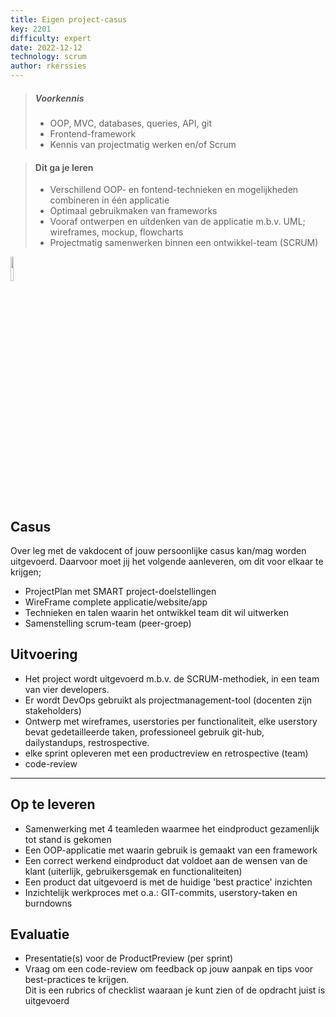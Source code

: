 ```yaml
---
title: Eigen project-casus
key: 2201
difficulty: expert
date: 2022-12-12
technology: scrum
author: rkerssies
---
```


> ##### Voorkennis
> * OOP, MVC, databases, queries, API, git
> * Frontend-framework
> * Kennis van projectmatig werken en/of Scrum

> #### Dit ga je leren
> * Verschillend OOP- en fontend-technieken en mogelijkheden combineren in één applicatie
> * Optimaal gebruikmaken van frameworks
> * Vooraf ontwerpen en uitdenken van de applicatie m.b.v. UML; wireframes, mockup, flowcharts
> * Projectmatig samenwerken binnen een ontwikkel-team (SCRUM)


<img src="{{ '/_assets/projecten/project-laptop.png'  }}" style="width:10%;">

## Casus
Over leg met de vakdocent of jouw persoonlijke casus kan/mag worden uitgevoerd.
Daarvoor moet jij het volgende aanleveren, om dit voor elkaar te krijgen;
* ProjectPlan met SMART project-doelstellingen
* WireFrame complete applicatie/website/app
* Technieken en talen waarin het ontwikkel team dit wil uitwerken
* Samenstelling scrum-team (peer-groep)


## Uitvoering
* Het project wordt uitgevoerd m.b.v. de SCRUM-methodiek, in een team van vier developers.
* Er wordt DevOps gebruikt als projectmanagement-tool (docenten zijn stakeholders)
* Ontwerp met wireframes, userstories per functionaliteit, elke userstory bevat gedetailleerde taken,
  professioneel gebruik git-hub, dailystandups, restrospective.
* elke sprint opleveren met een productreview en retrospective (team)
* code-review


<hr>

## Op te leveren
* Samenwerking met 4 teamleden waarmee het eindproduct gezamenlijk tot stand is gekomen
* Een OOP-applicatie met waarin gebruik is gemaakt van een framework
* Een correct werkend eindproduct dat voldoet aan de wensen van de klant (uiterlijk, gebruikersgemak en functionaliteiten)
* Een product dat uitgevoerd is met de huidige 'best practice' inzichten
* Inzichtelijk werkproces met o.a.: GIT-commits, userstory-taken en burndowns


## Evaluatie
* Presentatie(s) voor de ProductPreview (per sprint)
* Vraag om een code-review om feedback op jouw aanpak en tips voor best-practices te krijgen.<br>
  Dit is een rubrics of checklist waaraan je kunt zien of de opdracht juist is uitgevoerd

